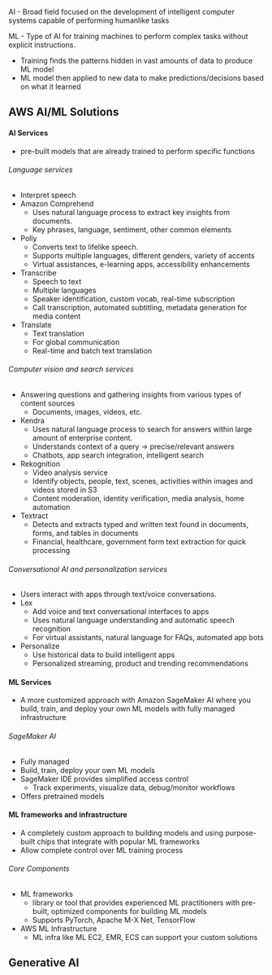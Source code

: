 AI - Broad field focused on the development of intelligent computer systems capable of performing humanlike tasks

ML - Type of AI for training machines to perform complex tasks without explicit instructions. 
- Training finds the patterns hidden in vast amounts of data to produce ML model
- ML model then applied to new data to make predictions/decisions based on what it learned

## AWS AI/ML Solutions
#### AI Services
- pre-built models that are already trained to perform specific functions
###### Language services
- Interpret speech
- Amazon Comprehend
	- Uses natural language process to extract key insights from documents.
	- Key phrases, language, sentiment, other common elements
- Polly
	- Converts text to lifelike speech.
	- Supports multiple languages, different genders, variety of accents
	- Virtual assistances, e-learning apps, accessibility enhancements
- Transcribe
	- Speech to text
	- Multiple languages
	- Speaker identification, custom vocab, real-time subscription
	- Call transcription, automated subtitling, metadata generation for media content
- Translate
	- Text translation
	- For global communication
	- Real-time and batch text translation
###### Computer vision and search services
- Answering questions and gathering insights from various types of content sources
	- Documents, images, videos, etc.
- Kendra
	- Uses natural language process to search for answers within large amount of enterprise content.
	- Understands context of a query -> precise/relevant answers
	- Chatbots, app search integration, intelligent search
- Rekognition
	- Video analysis service
	- Identify objects, people, text, scenes, activities within images and videos stored in S3
	- Content moderation, identity verification, media analysis, home automation
- Textract
	- Detects and extracts typed and written text found in documents, forms, and tables in documents
	- Financial, healthcare, government form text extraction for quick processing
###### Conversational AI and personalization services
- Users interact with apps through text/voice conversations.
- Lex
	- Add voice and text conversational interfaces to apps
	- Uses natural language understanding and automatic speech recognition
	- For virtual assistants, natural language for FAQs, automated app bots
- Personalize
	- Use historical data to build intelligent apps
	- Personalized streaming, product and trending recommendations
#### ML Services
- A more customized approach with Amazon SageMaker AI where you build, train, and deploy your own ML models with fully managed infrastructure
###### SageMaker AI
- Fully managed
- Build, train, deploy your own ML models
- SageMaker IDE provides simplified access control
	- Track experiments, visualize data, debug/monitor workflows
- Offers pretrained models
#### ML frameworks and infrastructure
- A completely custom approach to building models and using purpose-built chips that integrate with popular ML frameworks
- Allow complete control over ML training process
###### Core Components
- ML frameworks
	- library or tool that provides experienced ML practitioners with pre-built, optimized components for building ML models
	- Supports PyTorch, Apache M-X Net, TensorFlow
- AWS ML Infrastructure
	- ML infra like ML EC2, EMR, ECS can support your custom solutions

## Generative AI
